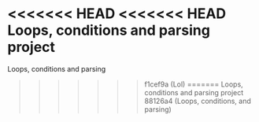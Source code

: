 <<<<<<< HEAD
<<<<<<< HEAD
Loops, conditions and parsing project
=======
Loops, conditions and parsing
>>>>>>> f1cef9a (Lol)
=======
Loops, conditions and parsing project
>>>>>>> 88126a4 (Loops, conditions, and parsing)
